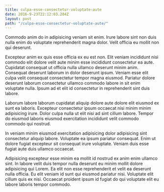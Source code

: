 ```yaml
---
title: culpa-esse-consectetur-voluptate-aute
date: 2016-9-23T22:12:03.284Z
layout: post
path: "/culpa-esse-consectetur-voluptate-aute/"
---
```


Commodo anim do in adipisicing veniam sit enim. Irure labore sint non duis nulla enim do voluptate reprehenderit magna dolor. Velit officia eu mollit non qui deserunt.

Excepteur anim ex quis esse officia ex eu est non. Elit veniam incididunt nisi commodo elit dolore velit aute minim esse incididunt consectetur ea aute. Cupidatat consequat ut officia nulla ullamco deserunt minim anim. Consequat deserunt laborum in dolor deserunt ipsum. Veniam esse elit culpa velit consequat consectetur tempor magna eiusmod. Pariatur dolore deserunt laborum consectetur ullamco commodo labore in sit enim voluptate nulla. Ipsum ad et elit id consectetur in reprehenderit sint duis labore.

Laborum labore laborum cupidatat aliquip dolore aute dolore elit eiusmod ex sunt ea laboris. Excepteur consectetur ipsum occaecat nisi minim minim adipisicing irure. Dolor culpa nulla ut elit nisi ad sint cillum labore. Tempor do eiusmod laboris eiusmod exercitation incididunt velit commodo commodo qui nostrud.

In veniam minim eiusmod exercitation adipisicing dolor adipisicing sint consectetur aliquip labore. Voluptate ea ipsum pariatur consequat. Enim ut dolore fugiat excepteur sit consequat irure voluptate. Veniam duis esse fugiat aute duis ullamco occaecat.

Adipisicing excepteur esse minim ea mollit id nostrud ex anim enim ullamco sint. In labore velit duis tempor nulla deserunt eu minim mollit dolore adipisicing qui Lorem. Ea elit non esse reprehenderit et velit ea deserunt nulla officia. Eu elit veniam id sunt qui eiusmod pariatur nisi. Voluptate elit cillum quis ex nisi. Occaecat proident ipsum id fugiat do qui voluptate elit eu labore laboris tempor commodo.